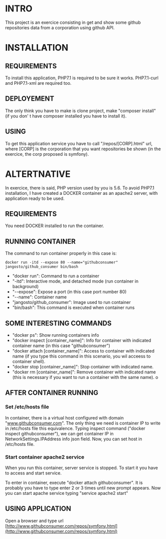 # INTRO

This project is an exercice consisting in get and show some github repositories data from a corporation using github API.

# INSTALLATION

## REQUIREMENTS

To install this application, PHP7.1 is required to be sure it works. PHP7.1-curl and PHP7.1-xml are required too.

## DEPLOYEMENT

The only think you have to make is clone project, make "composer install" (if you don' t have composer installed you have to install it).

## USING

To get this application service you have to call "/repos/[CORP].html" url, where [CORP] is the corporation that you want repositories be shown (in the exercice, the corp proposed is symfony).

# ALTERTNATIVE

In exercice, there is said, PHP version used by you is 5.6. To avoid PHP7.1 installation, I have created a DOCKER container as an apache2 server, with application ready to be used.

## REQUIREMENTS

You need DOCKER installed to run the container.

## RUNNING CONTAINER

The command to run container properly in this case is:
```{r, engine='bash', count_lines}
docker run -itd --expose 80 --name="githubconsumer" jangosto/github_consumer bin/bash
```

- "docker run": Command to run a container
- "-itd": Interactive mode, and detached mode (run container in background)
- "--expose": Expose a port (in this case port number 80)
- "--name": Container name
- "jangosto/github\_consumer": Image used to run container
- "bin/bash": This command is executed when container runs

## SOME INTERESTING COMMANDS

- "docker ps": Show running containers info
- "docker inspect [container\_name]": Info for container with indicated container name (in this case "githubconsumer")
- "docker attach [container\_name]": Access to container with indicated name (if you type this command in this scenario, you wil acceess to container shell).
- "docker stop [container\_name]": Stop container with indicated name.
- "docker rm [container\_name]": Remove container with indicated name (this is necessary if you want to run a container with the same name).
o
## AFTER CONTAINER RUNNING

### Set /etc/hosts file
In container, there is a virtual host configured with domain "www.githubconsumer.com". The only thing we need is container IP to write in /etc/hosts file this equivalence. Typing inspect command ("docker inspect githubconsumer"), we can get container IP in NetworkSettings.IPAddress info json field. Now, you can set host in /etc/hosts file.

### Start container apache2 service
When you run this container, server service is stopped. To start it you have to access and start service.

To enter in container, execute "docker attach githubconsumer". It is probably you have to type enter 2 or 3 times until new prompt appears.
Now you can start apache service typing "service apache2 start"

## USING APPLICATION
Open a browser and type url [http://www.githubconsumer.com/repos/symfony.html](http://www.githubconsumer.com/repos/symfony.html)
